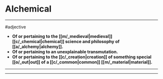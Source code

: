 # Alchemical
---
#adjective
- **Of or pertaining to the [[m/_medieval|medieval]] [[c/_chemical|chemical]] science and philosophy of [[a/_alchemy|alchemy]].**
- **Of or pertaining to an unexplainable transmutation.**
- **Of or pertaining to the [[c/_creation|creation]] of something special [[o/_out|out]] of a [[c/_common|common]] [[m/_material|material]].**
---
---
